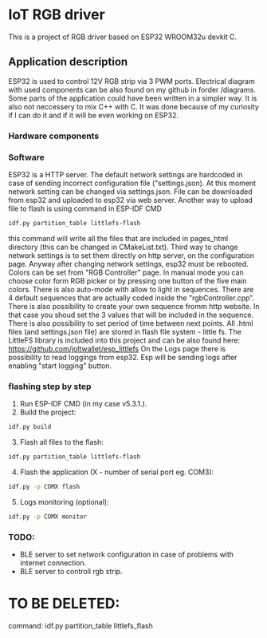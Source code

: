 # IoT RGB driver
This is a project of RGB driver based on ESP32 WROOM32u devkit C.

## Application description
ESP32 is used to control 12V RGB strip via 3 PWM ports. Electrical diagram with used components can be also found on my github in forder /diagrams. Some parts of the application could have been written in a simpler way. It is also not neccessery to mix C++ with C. It was done because of my curiosity if I can do it and if it will be even working on ESP32.

### Hardware components

### Software
ESP32 is a HTTP server. The default network settings are hardcoded in case of sending incorrect configuration file ("settings.json). At this moment network setting can be changed via settings.json. File can be downloaded from esp32 and uploaded to esp32 via web server. Another way to upload file to flash is using command in ESP-IDF CMD
```bash
idf.py partition_table littlefs-flash
```
this command will write all the files that are included in pages_html directory (this can be changed in CMakeList.txt). Third way to change network settings is to set them directly on http server, on the configuration page. Anyway after changing network settings, esp32 must be rebooted. 
Colors can be set from "RGB Controller" page. In manual mode you can choose color form RGB picker or by pressing one button of the five main colors. There is also auto-mode with allow to light in sequences. There are 4 default sequences that are actually coded inside the "rgbController.cpp". There is also possibility to create your own sequence fromm http website. In that case you shoud set the 3 values that will be included in the sequence. There is also possibility to set period of time between next points.
All .html files (and settings.json file) are stored in flash file system - little fs. The LittleFS library is included into this project and can be also found here:
https://github.com/joltwallet/esp_littlefs
On the Logs page there is possibility to read loggings from esp32. Esp will be sending logs after enabling "start logging" button.

### flashing step by step
1. Run ESP-IDF CMD (in my case v5.3.1.).
2. Build the project:
```bash
idf.py build
```
3. Flash all files to the flash:
```bash
idf.py partition_table littlefs-flash
```
4. Flash the application (X - number of serial port eg. COM3):
```bash
idf.py -p COMX flash
```
5. Logs monitoring (optional):
```bash
idf.py -p COMX monitor
```
### TODO:
* BLE server to set network configuration in case of problems with internet connection.
* BLE server to controll rgb strip.
# TO BE DELETED: 
command:
idf.py partition_table littlefs_flash

